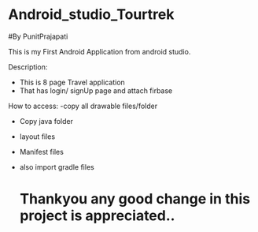 # Android_studio_Tourtrek
#By PunitPrajapati

This is my First Android Application from android studio.

Description:
- This is 8 page Travel application 
- That has login/ signUp page and attach firbase

How to access:
  -copy all drawable files/folder
  - Copy java folder
  - layout files
  - Manifest files
  - also import gradle files

    # Thankyou any good change in this project is appreciated..
